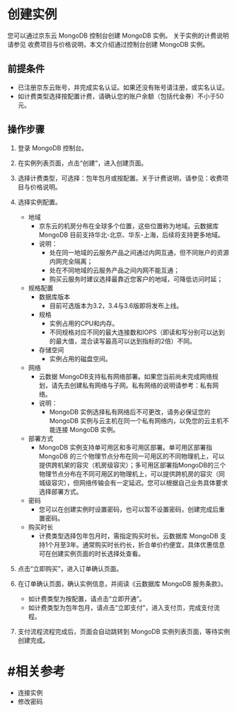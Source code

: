 # 创建实例

您可以通过京东云 MongoDB 控制台创建 MongoDB 实例。
关于实例的计费说明请参见 收费项目与价格说明，本文介绍通过控制台创建 MongoDB 实例。

## 前提条件
- 已注册京东云账号，并完成实名认证。如果还没有账号请注册，或实名认证。
- 如计费类型选择按配置计费，请确认您的账户余额（包括代金券）不小于50元。

## 操作步骤
1. 登录 MongoDB 控制台。
2. 在实例列表页面，点击“创建”，进入创建页面。
	
3. 选择计费类型，可选择：包年包月或按配置。关于计费说明，请参见：收费项目与价格说明。
4. 选择实例配置。
	-  地域
		- 京东云的机房分布在全球多个位置，这些位置称为地域。云数据库 MongoDB 目前支持华北-北京、华东-上海，后续将支持更多地域。
		- 说明：
			-  处在同一地域的云服务产品之间通过内网互通，但不同账户的资源内网完全隔离；
			-  处在不同地域的云服务产品之间内网不能互通；
			-  购买云服务时建议选择最靠近您客户的地域，可降低访问时延；
	- 规格配置
		- 数据库版本
			-  目前可选版本为3.2，3.4与3.6版即将发布上线。
		-  规格
			-  实例占用的CPU和内存。
			-  不同规格对应不同的最大连接数和IOPS（即读和写分别可以达到的最大值，混合读写最高可以达到指标的2倍）不同。
		-  存储空间
			-  实例占用的磁盘空间。
	- 网络
		- 云数据 MongoDB支持私有网络部署。如果您当前尚未完成网络规划，请先去创建私有网络与子网。私有网络的说明请参考：私有网络。
		- 说明：
			- MongoDB 实例选择私有网络后不可更改，请务必保证您的 MongoDB 实例与云主机在同一个私有网络内，以免您的云主机不能连接 MongoDB 实例。
	- 部署方式
		 - MongoDB 实例支持单可用区和多可用区部署。单可用区部署指 MongoDB 的三个物理节点分布在同一可用区的不同物理机上，可以提供跨机架的容灾（机房级容灾）；多可用区部署指MongoDB的三个物理节点分布在不同可用区的物理机上，可以提供跨机房的容灾（同城级容灾），但网络传输会有一定延迟。您可以根据自己业务具体要求选择部署方式。
	- 密码
		- 您可以在创建实例时设置密码，也可以暂不设置密码，创建完成后重置密码。
	- 购买时长
		-  计费类型选择包年包月时，需指定购买时长。云数据库 MongoDB 支持1个月至3年。通常购买时长约长，折合单价约便宜，具体优惠信息可在创建实例页面的时长选择处查看。
	
5. 点击“立即购买”，进入订单确认页面。
6. 在订单确认页面，确认实例信息，并阅读《云数据库 MongoDB 服务条款》。
	- 如计费类型为按配置，请点击“立即开通”。
	- 如计费类型为包年包月，请点击“立即支付”，进入支付页，完成支付流程。
7. 支付流程流程完成后，页面会自动跳转到 MongoDB 实例列表页面，等待实例创建完成。

# #相关参考

- 连接实例
- 修改密码
